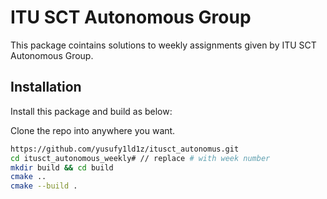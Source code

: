 # ITU SCT Autonomous Group

This package cointains solutions to weekly assignments given by ITU SCT Autonomous Group.


## Installation


Install this package and build as below:

Clone the repo into anywhere you want.
```bash 
https://github.com/yusufy1ld1z/itusct_autonomus.git
cd itusct_autonomous_weekly# // replace # with week number
mkdir build && cd build
cmake ..
cmake --build .
```
